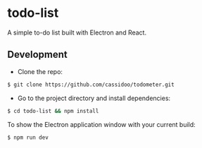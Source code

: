 # todo-list

A simple to-do list built with Electron and React.


## Development

- Clone the repo:

```bash
$ git clone https://github.com/cassidoo/todometer.git
```

- Go to the project directory and install dependencies:

```bash
$ cd todo-list && npm install
```

To show the Electron application window with your current build:

```bash
$ npm run dev
```